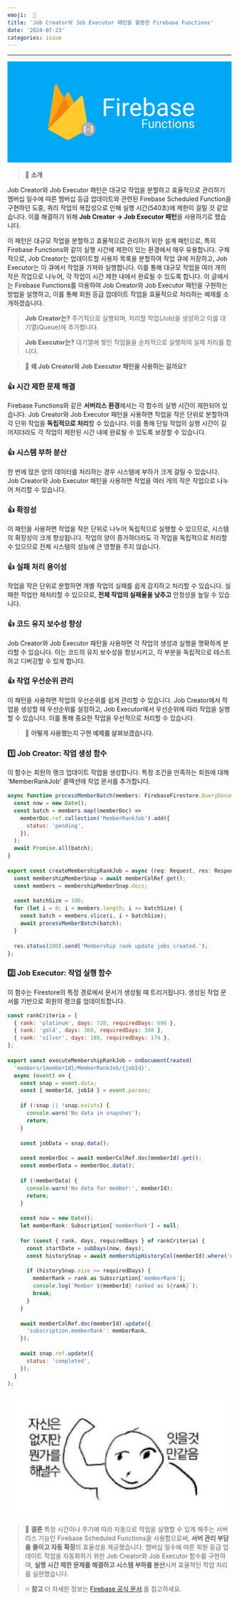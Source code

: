 ```yaml
---
emoji:  👾
title: 'Job Creator와 Job Executor 패턴을 활용한 Firebase Functions'
date: '2024-07-23'
categories: issue
---
```


---

![](image.png)

> 🙌 **소개**

Job Creator와 Job Executor 패턴은 대규모 작업을 분할하고 효율적으로 관리하기 멤버십 일수에 따른 멤버십 등급 업데이트와 관련된 Firebase Scheduled Function을 구현하던 도중, 쿼리 작업의 복잡성으로 인해 실행 시간(540초)에 제한이 걸릴 것 같았습니다. 이를 해결하기 위해 **Job Creator → Job Executor 패턴**을 사용하기로 했습니다.

이 패턴은 대규모 작업을 분할하고 효율적으로 관리하기 위한 설계 패턴으로, 특히 Firebase Functions와 같이 실행 시간에 제한이 있는 환경에서 매우 유용합니다. 구체적으로, Job Creator는 업데이트할 사용자 목록을 분할하여 작업 큐에 저장하고, Job Executor는 이 큐에서 작업을 가져와 실행합니다. 이를 통해 대규모 작업을 여러 개의 작은 작업으로 나누어, 각 작업이 시간 제한 내에서 완료될 수 있도록 합니다. 이 글에서는 Firebase Functions를 이용하여 Job Creator와 Job Executor 패턴을 구현하는 방법을 설명하고, 이를 통해 회원 등급 업데이트 작업을 효율적으로 처리하는 예제를 소개하겠습니다.

> **Job Creator는?**
> 주기적으로 실행되며, 처리할 작업(Job)을 생성하고 이를 대기열(Queue)에 추가합니다.

> **Job Executor는?**
> 대기열에 쌓인 작업들을 순차적으로 실행하여 실제 처리를 합니다.

> 🤔 **왜 Job Creator와 Job Executor 패턴을 사용하는 걸까요?**

### 👍 시간 제한 문제 해결

Firebase Functions와 같은 **서버리스 환경**에서는 각 함수의 실행 시간이 제한되어 있습니다. Job Creator와 Job Executor 패턴을 사용하면 작업을 작은 단위로 분할하여 각 단위 작업을 **독립적으로 처리**할 수 있습니다. 이를 통해 단일 작업의 실행 시간이 길어지더라도 각 작업이 제한된 시간 내에 완료될 수 있도록 보장할 수 있습니다.

### 👍 시스템 부하 분산

한 번에 많은 양의 데이터를 처리하는 경우 시스템에 부하가 크게 걸릴 수 있습니다. Job Creator와 Job Executor 패턴을 사용하면 작업을 여러 개의 작은 작업으로 나누어 처리할 수 있습니다.

### 👍 확장성

이 패턴을 사용하면 작업을 작은 단위로 나누어 독립적으로 실행할 수 있으므로, 시스템의 확장성이 크게 향상됩니다. 작업의 양이 증가하더라도 각 작업을 독립적으로 처리할 수 있으므로 전체 시스템의 성능에 큰 영향을 주지 않습니다.

### 👍 실패 처리 용이성

작업을 작은 단위로 분할하면 개별 작업의 실패를 쉽게 감지하고 처리할 수 있습니다. 실패한 작업만 재처리할 수 있으므로, **전체 작업의 실패율을 낮추고** 안정성을 높일 수 있습니다.

### 👍 코드 유지 보수성 향상

Job Creator와 Job Executor 패턴을 사용하면 각 작업의 생성과 실행을 명확하게 분리할 수 있습니다. 이는 코드의 유지 보수성을 향상시키고, 각 부분을 독립적으로 테스트하고 디버깅할 수 있게 합니다.

### 👍 작업 우선순위 관리

이 패턴을 사용하면 작업의 우선순위를 쉽게 관리할 수 있습니다. Job Creator에서 작업을 생성할 때 우선순위를 설정하고, Job Executor에서 우선순위에 따라 작업을 실행할 수 있습니다. 이를 통해 중요한 작업을 우선적으로 처리할 수 있습니다.

> 👾 **어떻게 사용했는지 구현 예제를 살펴보겠습니다.**

### 1️⃣ Job Creator: 작업 생성 함수

이 함수는 회원의 랭크 업데이트 작업을 생성합니다. 특정 조건을 만족하는 회원에 대해 'MemberRankJob' 콜렉션에 작업 문서를 추가합니다.

```jsx
async function processMemberBatch(members: FirebaseFirestore.QueryDocumentSnapshot[]): Promise<void> {
  const now = new Date();
  const batch = members.map((memberDoc) =>
    memberDoc.ref.collection('MemberRankJob').add({
      status: 'pending',
    }),
  );
  await Promise.all(batch);
}

export const createMembershipRankJob = async (req: Request, res: Response): Promise<void> => {
  const membershipMemberSnap = await memberColRef.get();
  const members = membershipMemberSnap.docs;

  const batchSize = 100;
  for (let i = 0; i < members.length; i += batchSize) {
    const batch = members.slice(i, i + batchSize);
    await processMemberBatch(batch);
  }

  res.status(200).send('Membership rank update jobs created.');
};
```

### 2️⃣ Job Executor: 작업 실행 함수

이 함수는 Firestore의 특정 경로에서 문서가 생성될 때 트리거됩니다. 생성된 작업 문서를 기반으로 회원의 랭크를 업데이트합니다.

```jsx
const rankCriteria = [
  { rank: 'platinum', days: 720, requiredDays: 696 },
  { rank: 'gold', days: 360, requiredDays: 348 },
  { rank: 'silver', days: 180, requiredDays: 174 },
];

export const executeMembershipRankJob = onDocumentCreated(
  'members/{memberId}/MemberRankJob/{jobId}',
  async (event) => {
    const snap = event.data;
    const { memberId, jobId } = event.params;

    if (!snap || !snap.exists) {
      console.warn('No data in snapshot');
      return;
    }

    const jobData = snap.data();

    const memberDoc = await memberColRef.doc(memberId).get();
    const memberData = memberDoc.data();

    if (!memberData) {
      console.warn('No data for member:', memberId);
      return;
    }

    const now = new Date();
    let memberRank: Subscription['memberRank'] = null;

    for (const { rank, days, requiredDays } of rankCriteria) {
      const startDate = subDays(now, days);
      const historySnap = await membershipHistoryCol(memberId).where('date', '>=', Timestamp.fromDate(startDate)).get();

      if (historySnap.size >= requiredDays) {
        memberRank = rank as Subscription['memberRank'];
        console.log(`Member ${memberId} ranked as ${rank}`);
        break;
      }
    }

    await memberColRef.doc(memberId).update({
      'subscription.memberRank': memberRank,
    });

    await snap.ref.update({
      status: 'completed',
    });
  }
);

```

![](다운로드.jpg)

> 🔆 **결론**
> 특정 시간이나 주기에 따라 자동으로 작업을 실행할 수 있게 해주는 서버리스 기능인 Firebase Scheduled Functions을 사용함으로써, **서버 관리 부담을 줄이고 자동 확장**의 효율성을 제공했습니다. 멤버십 일수에 따른 회원 등급 업데이트 작업을 자동화하기 위한 Job Creator와 Job Executor 함수를 구현하여, **실행 시간 제한 문제를 해결하고 시스템 부하를 분산**시켜 효율적인 작업 처리를 실현했습니다.

> 🔥 **참고**
> 더 자세한 정보는 [Firebase 공식 문서](https://firebase.google.com/docs/functions/schedule-functions?hl=ko&gen=2nd).를 참고하세요.
